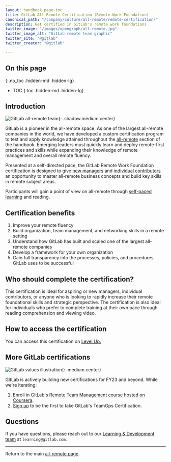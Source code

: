 ```yaml
---
layout: handbook-page-toc
title: GitLab All-Remote Certification (Remote Work Foundation)
canonical_path: "/company/culture/all-remote/remote-certification/"
description: Get certified in GitLab's remote work foundations
twitter_image: "/images/opengraph/all-remote.jpg"
twitter_image_alt: "GitLab remote team graphic"
twitter_site: "@gitlab"
twitter_creator: "@gitlab"

---
```


## On this page
{:.no_toc .hidden-md .hidden-lg}

- TOC
{:toc .hidden-md .hidden-lg}

## Introduction 

![GitLab all-remote team](/images/all-remote/GitLab-All-Remote-Zoom-Team-Tanuki.jpg){: .shadow.medium.center}

GitLab is a pioneer in the all-remote space. As one of the largest all-remote companies in the world, we have developed a custom certification program to test and apply knowledge attained throughout the [all-remote](/company/culture/all-remote/) section of the handbook. Emerging leaders must quickly learn and deploy remote-first practices and skills while expanding their knowledge of remote management and overall remote fluency. 

Presented at a self-directed pace, the GitLab Remote Work Foundation certification is designed to give [new managers](/company/culture/all-remote/being-a-great-remote-manager/) and [individual contributors](/company/culture/all-remote/getting-started/) an opportunity to master all-remote business concepts and build key skills in remote subject areas. 

Participants will gain a point of view on all-remote through [self-paced learning](/company/culture/all-remote/self-service/) and reading. 

## Certification benefits

1. Improve your remote fluency
1. Build organization, team management, and networking skills in a remote setting
1. Understand how GitLab has built and scaled one of the largest all-remote companies
1. Develop a framework for your own organization
1. Gain full transparency into the processes, policies, and procedures GitLab uses to be successful

## Who should complete the certification?

This certification is ideal for aspiring or new managers, individual contributors, or anyone who is looking to rapidly increase their remote foundational skills and strategic perspective. The certification is also ideal for individuals who prefer to complete training at their own pace through reading comprehension and viewing video. 

## How to access the certification

You can access this certification on [Level Up.](https://levelup.gitlab.com/courses/remote-foundations)

## More GitLab certifications

![GitLab values illustration](/images/all-remote/gitlab-values-tanukis.jpg){: .medium.center}

GitLab is actively building new certifications for FY23 and beyond. While we're iterating:
1. Enroll in GitLab's [Remote Team Management course hosted on Coursera](https://www.coursera.org/learn/remote-team-management). 
1. [Sign up](/handbook/teamops/#teamops-certification) to be the first to take GitLab's TeamOps Certification.

## Questions

If you have questions, please reach out to our [Learning & Development team](/handbook/people-group/learning-and-development/) at `learning@gitlab.com`.

----

Return to the main [all-remote page](/company/culture/all-remote/).

